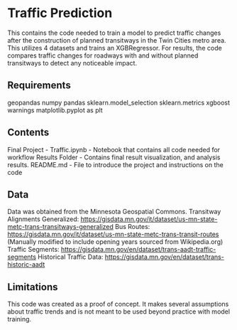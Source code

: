 # Traffic Prediction

This contains the code needed to train a model to predict traffic changes after the construction of planned transitways in the Twin Cities metro area. This utilizes 4 datasets and trains an XGBRegressor. For results, the code compares traffic changes for roadways with and without planned transitways to detect any noticeable impact. 

## Requirements

geopandas
numpy
pandas
sklearn.model_selection
sklearn.metrics
xgboost
warnings
matplotlib.pyplot as plt

## Contents

Final Project - Traffic.ipynb - Notebook that contains all code needed for workflow
Results Folder - Contains final result visualization, and analysis results. 
README.md - File to introduce the project and instructions on the code

## Data

Data was obtained from the Minnesota Geospatial Commons.
Transitway Alignments Generalized: https://gisdata.mn.gov/it/dataset/us-mn-state-metc-trans-transitways-generalized
Bus Routes: https://gisdata.mn.gov/it/dataset/us-mn-state-metc-trans-transit-routes (Manually modified to include opening years sourced from Wikipedia.org)
Traffic Segments: https://gisdata.mn.gov/en/dataset/trans-aadt-traffic-segments
Historical Traffic Data: https://gisdata.mn.gov/en/dataset/trans-historic-aadt

## Limitations

This code was created as a proof of concept. It makes several assumptions about traffic trends and is not meant to be used beyond practice with model training. 
